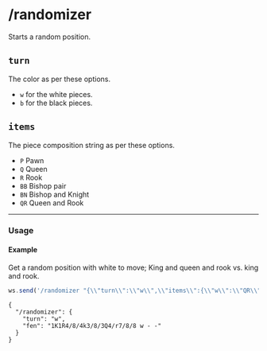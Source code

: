 # /randomizer

Starts a random position.

## `turn`

The color as per these options.

- `w` for the white pieces.
- `b` for the black pieces.

## `items`

The piece composition string as per these options.

- `P` Pawn
- `Q` Queen
- `R` Rook
- `BB` Bishop pair
- `BN` Bishop and Knight
- `QR` Queen and Rook

---

### Usage

#### Example

Get a random position with white to move; King and queen and rook vs. king and rook.

```js
ws.send('/randomizer "{\\"turn\\":\\"w\\",\\"items\\":{\\"w\\":\\"QR\\",\\"b\\":\\"R\\"}}"');
```

```text
{
  "/randomizer": {
    "turn": "w",
    "fen": "1K1R4/8/4k3/8/3Q4/r7/8/8 w - -"
  }
}
```
